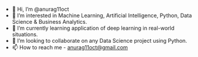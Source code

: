 - 👋 Hi, I’m @anurag11oct
- 👀 I’m interested in Machine Learning, Artificial Intelligence, Python, Data Science & Business Analytics.
- 🌱 I’m currently learning application of deep learning in real-world situations.
- 💞️ I’m looking to collaborate on any Data Science project using Python.
- 📫 How to reach me - anurag11oct@gmail.com

<!---
anurag11oct/anurag11oct is a ✨ special ✨ repository because its `README.md` (this file) appears on your GitHub profile.
You can click the Preview link to take a look at your changes.
--->
